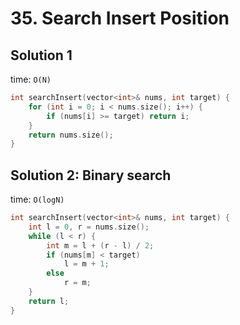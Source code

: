 # 35. Search Insert Position

## Solution 1

time: ```O(N)```

```cpp
int searchInsert(vector<int>& nums, int target) {
    for (int i = 0; i < nums.size(); i++) {
        if (nums[i] >= target) return i;
    }
    return nums.size();
}
```

## Solution 2: Binary search

time: ```O(logN)```

```cpp
int searchInsert(vector<int>& nums, int target) {
    int l = 0, r = nums.size();
    while (l < r) {
        int m = l + (r - l) / 2;
        if (nums[m] < target)
            l = m + 1;
        else
            r = m;
    }
    return l;
}
```
